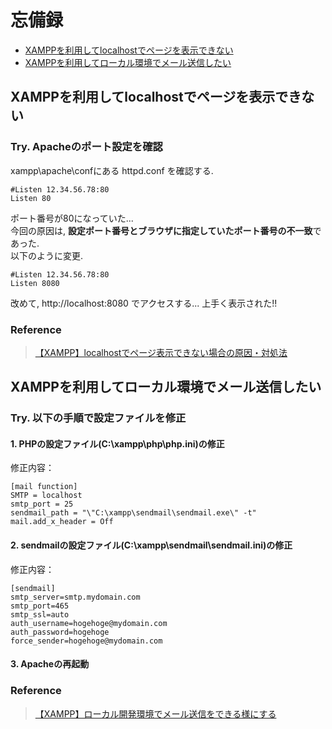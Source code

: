 # 忘備録

- [XAMPPを利用してlocalhostでページを表示できない](#XAMPPを利用してlocalhostでページを表示できない)
- [XAMPPを利用してローカル環境でメール送信したい](#XAMPPを利用してローカル環境でメール送信したい)

## XAMPPを利用してlocalhostでページを表示できない

### Try. Apacheのポート設定を確認

xampp\apache\confにある httpd.conf を確認する. 

```
#Listen 12.34.56.78:80
Listen 80
```

ポート番号が80になっていた...   
今回の原因は, **設定ポート番号とブラウザに指定していたポート番号の不一致**であった.   
以下のように変更. 

```
#Listen 12.34.56.78:80
Listen 8080
```

改めて, http://localhost:8080 でアクセスする...   上手く表示された!!

### Reference   
> [【XAMPP】localhostでページ表示できない場合の原因・対処法](https://times-diary.hatenablog.com/entry/2017/08/19/090000)

## XAMPPを利用してローカル環境でメール送信したい

### Try. 以下の手順で設定ファイルを修正
#### 1. PHPの設定ファイル(C:\xampp\php\php.ini)の修正

修正内容：

```
[mail function]
SMTP = localhost
smtp_port = 25
sendmail_path = "\"C:\xampp\sendmail\sendmail.exe\" -t"
mail.add_x_header = Off
```
   
#### 2. sendmailの設定ファイル(C:\xampp\sendmail\sendmail.ini)の修正

修正内容：

```
[sendmail]
smtp_server=smtp.mydomain.com
smtp_port=465
smtp_ssl=auto
auth_username=hogehoge@mydomain.com
auth_password=hogehoge
force_sender=hogehoge@mydomain.com
```

#### 3. Apacheの再起動

### Reference
> [【XAMPP】ローカル開発環境でメール送信をできる様にする](https://miya-system-works.com/blog/detail/xampp-send-mail/#:~:text=%E3%80%90XAMPP%E3%80%91%E3%83%AD%E3%83%BC%E3%82%AB%E3%83%AB%E9%96%8B%E7%99%BA%E7%92%B0%E5%A2%83%E3%81%A7%E3%83%A1%E3%83%BC%E3%83%AB%E9%80%81%E4%BF%A1%E3%82%92%E3%81%A7%E3%81%8D%E3%82%8B%E6%A7%98%E3%81%AB%E3%81%99%E3%82%8B%201%20STEP1.%20PHP%E3%81%AE%E8%A8%AD%E5%AE%9A%E3%83%95%E3%82%A1%E3%82%A4%E3%83%AB%E3%82%92%E7%B7%A8%E9%9B%86%E3%81%99%E3%82%8B%20%E3%81%9D%E3%82%8C%E3%81%A7%E3%81%AF%E4%BB%8A%E5%9B%9E%E3%81%AE%E4%BD%9C%E6%A5%AD%E3%81%AB%E3%81%A4%E3%81%84%E3%81%A6%E8%A7%A3%E8%AA%AC%E3%82%92%E8%A1%8C%E3%81%84%E3%81%BE%E3%81%99%E3%80%82%20...%202%20STEP2.,PHP%E3%83%BBsendmail%E3%81%AE%E8%A8%AD%E5%AE%9A%E3%83%95%E3%82%A1%E3%82%A4%E3%83%AB%E3%81%AE%E4%BF%AE%E6%AD%A3%E3%81%8C%E7%B5%82%E3%82%8F%E3%81%A3%E3%81%9F%E3%82%89%20%E6%9C%80%E5%BE%8C%E3%81%ABApache%E3%81%AE%E5%86%8D%E8%B5%B7%E5%8B%95%20%E3%82%92%E8%A1%8C%E3%81%84%E3%81%BE%E3%81%99%E3%80%82%20...%204%20STEP4.%20%E3%83%A1%E3%83%BC%E3%83%AB%E3%81%8C%E9%80%81%E4%BF%A1%E3%81%A7%E3%81%8D%E3%82%8B%E3%81%8B%E7%A2%BA%E8%AA%8D%E3%81%99%E3%82%8B%20)
